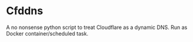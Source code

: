 # Cfddns
A no nonsense python script to treat Cloudflare as a dynamic DNS. Run as Docker container/scheduled task.
